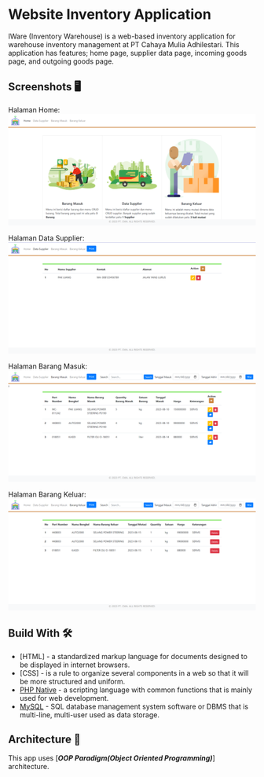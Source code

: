 # Website Inventory Application
IWare (Inventory Warehouse) is a web-based inventory application for warehouse inventory management at PT Cahaya Mulia Adhilestari. This application has features; home page, supplier data page, incoming goods page, and outgoing goods page.

## Screenshots 🖥️ 
Halaman Home: 
![](https://github.com/Chafithafid30/Warehouse-Inventory-Application/blob/3a4d57968bffbb85548b12aec38f951679f6ce5f/Home.png)

Halaman Data Supplier: 
![](https://github.com/Chafithafid30/Warehouse-Inventory-Application/blob/fad25a64d844b53474d5af2b92d41becb57af52b/Halaman%20Data%20Supplier.png)

Halaman Barang Masuk:
![](https://github.com/Chafithafid30/Warehouse-Inventory-Application/blob/fad25a64d844b53474d5af2b92d41becb57af52b/Halaman%20Barang%20Masuk.png)

Halaman Barang Keluar:
![](https://github.com/Chafithafid30/Warehouse-Inventory-Application/blob/fad25a64d844b53474d5af2b92d41becb57af52b/Halaman%20Barang%20Keluar.png)

## Build With 🛠
- [HTML] - a standardized markup language for documents designed to be displayed in internet browsers.
- [CSS] - is a rule to organize several components in a web so that it will be more structured and uniform.
- [PHP Native](https://www.php.net/) - a scripting language with common functions that is mainly used for web development.
- [MySQL](https://www.mysql.com/) - SQL database management system software or DBMS that is multi-line, multi-user used as data storage.

## Architecture 🗼

This app uses [***OOP Paradigm(Object Oriented Programming)***] architecture.
